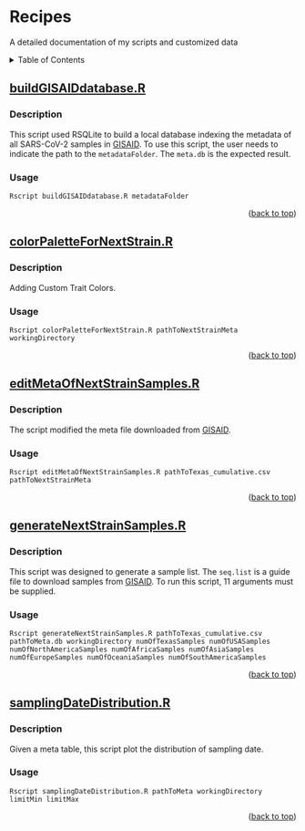 <a name="readme-top"></a>
# Recipes
A detailed documentation of my scripts and customized data

<details>
  <summary>Table of Contents</summary>
  <ol>
    <li>
      <a href="#buildgisaiddatabaser">buildGISAIDdatabase.R</a>
      <ul>
        <li><a href="#description">Description</a></li>
      </ul>
      <ul>
        <li><a href="#usage">Usage</a></li>
      </ul>
    </li>
    <li>
      <a href="#colorpalettefornextstrainr">colorPaletteForNextStrain.R</a>
      <ul>
        <li><a href="#description-1">Description</a></li>
      </ul>
      <ul>
        <li><a href="#usage-1">Usage</a></li>
      </ul>
    </li>
    <li>
      <a href="#editmetaofnextstrainsamplesr">editMetaOfNextStrainSamples.R</a>
      <ul>
        <li><a href="#description-2">Description</a></li>
      </ul>
      <ul>
        <li><a href="#usage-2">Usage</a></li>
      </ul>
    </li>
    <li>
      <a href="#generatenextstrainsamplesr">generateNextStrainSamples.R</a>
      <ul>
        <li><a href="#description-3">Description</a></li>
      </ul>
      <ul>
        <li><a href="#usage-3">Usage</a></li>
      </ul>
    </li>
  </ol>
</details>

## [buildGISAIDdatabase.R](https://github.com/leke-lyu/Recipes/blob/main/Scripts/buildGISAIDdatabase.R)

### Description

This script used RSQLite to build a local database indexing the metadata of all SARS-CoV-2 samples in [GISAID](https://gisaid.org). To use this script, the user needs to indicate the path to the `metadataFolder`. The `meta.db` is the expected result.

### Usage

```shell
Rscript buildGISAIDdatabase.R metadataFolder
```

<p align="right">(<a href="#readme-top">back to top</a>)</p>

## [colorPaletteForNextStrain.R](https://github.com/leke-lyu/Recipes/blob/main/Scripts/colorPaletteForNextStrain.R)

### Description

Adding Custom Trait Colors.

### Usage

```shell
Rscript colorPaletteForNextStrain.R pathToNextStrainMeta workingDirectory
```

<p align="right">(<a href="#readme-top">back to top</a>)</p>

## [editMetaOfNextStrainSamples.R](https://github.com/leke-lyu/Recipes/blob/main/Scripts/editMetaOfNextStrainSamples.R)

### Description

The script modified the meta file downloaded from [GISAID](https://gisaid.org).

### Usage

```shell
Rscript editMetaOfNextStrainSamples.R pathToTexas_cumulative.csv pathToNextStrainMeta
```

<p align="right">(<a href="#readme-top">back to top</a>)</p>

## [generateNextStrainSamples.R](https://github.com/leke-lyu/Recipes/blob/main/Scripts/generateNextStrainSamples.R)

### Description

This script was designed to generate a sample list. The `seq.list` is a guide file to download samples from [GISAID](https://gisaid.org). To run this script, 11 arguments must be supplied.

### Usage

```shell
Rscript generateNextStrainSamples.R pathToTexas_cumulative.csv pathToMeta.db workingDirectory numOfTexasSamples numOfUSASamples numOfNorthAmericaSamples numOfAfricaSamples numOfAsiaSamples numOfEuropeSamples numOfOceaniaSamples numOfSouthAmericaSamples
```

<p align="right">(<a href="#readme-top">back to top</a>)</p>

## [samplingDateDistribution.R](https://github.com/leke-lyu/Recipes/blob/main/Scripts/samplingDateDistribution.R)

### Description

Given a meta table, this script plot the distribution of sampling date.

### Usage

```shell
Rscript samplingDateDistribution.R pathToMeta workingDirectory limitMin limitMax
```

<p align="right">(<a href="#readme-top">back to top</a>)</p>

